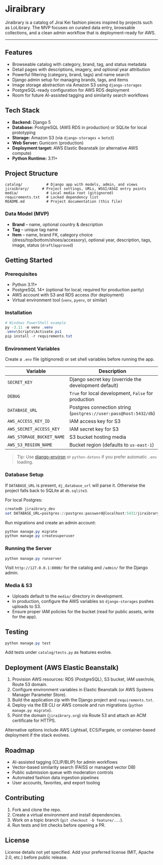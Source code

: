 # Jiraibrary

Jiraibrary is a catalog of Jirai Kei fashion pieces inspired by projects such as LoLibrary. The MVP focuses on curated data entry, browsable collections, and a clean admin workflow that is deployment-ready for AWS.

---

## Features
- Browseable catalog with category, brand, tag, and status metadata
- Detail pages with descriptions, imagery, and optional year attribution
- Powerful filtering (category, brand, tags) and name search
- Django admin setup for managing brands, tags, and items
- Image storage abstraction via Amazon S3 using `django-storages`
- PostgreSQL-ready configuration for AWS RDS deployment
- Room for future AI-assisted tagging and similarity search workflows

## Tech Stack
- **Backend:** Django 5
- **Database:** PostgreSQL (AWS RDS in production) or SQLite for local prototyping
- **Storage:** Amazon S3 (via `django-storages` + `boto3`)
- **Web Server:** Gunicorn (production)
- **Deployment target:** AWS Elastic Beanstalk (or alternative AWS compute)
- **Python Runtime:** 3.11+

## Project Structure

```
catalog/           # Django app with models, admin, and views
jiraibrary/      # Project settings, URLs, WSGI/ASGI entry points
media/             # Local media root (gitignored)
requirements.txt   # Locked dependency list
README.md          # Project documentation (this file)
```

### Data Model (MVP)
- **Brand** – name, optional country & description
- **Tag** – unique tag name
- **Item** – name, brand FK, category choice (dress/top/bottom/shoes/accessory), optional year, description, tags, image, status (`draft`/`approved`)

## Getting Started

### Prerequisites
- Python 3.11+
- PostgreSQL 14+ (optional for local; required for production parity)
- AWS account with S3 and RDS access (for deployment)
- Virtual environment tool (`venv`, `pyenv`, or similar)

### Installation
```powershell
# Windows PowerShell example
py -3.11 -m venv .venv
.venv\Scripts\Activate.ps1
pip install -r requirements.txt
```

### Environment Variables
Create a `.env` file (gitignored) or set shell variables before running the app.

| Variable | Description |
| --- | --- |
| `SECRET_KEY` | Django secret key (override the development default) |
| `DEBUG` | `True` for local development, `False` for production |
| `DATABASE_URL` | Postgres connection string (`postgres://user:pass@host:5432/db`) |
| `AWS_ACCESS_KEY_ID` | IAM access key for S3 |
| `AWS_SECRET_ACCESS_KEY` | IAM secret key for S3 |
| `AWS_STORAGE_BUCKET_NAME` | S3 bucket hosting media |
| `AWS_S3_REGION_NAME` | Bucket region (defaults to `us-east-1`) |

> Tip: Use [django-environ](https://django-environ.readthedocs.io/) or `python-dotenv` if you prefer automatic `.env` loading.

### Database Setup
If `DATABASE_URL` is present, `dj_database_url` will parse it. Otherwise the project falls back to SQLite at `db.sqlite3`.

For local Postgres:
```powershell
createdb jiraibrary_dev
set DATABASE_URL=postgres://postgres:password@localhost:5432/jiraibrary_dev
```

Run migrations and create an admin account:
```powershell
python manage.py migrate
python manage.py createsuperuser
```

### Running the Server
```powershell
python manage.py runserver
```

Visit `http://127.0.0.1:8000/` for the catalog and `/admin/` for the Django admin.

### Media & S3
- Uploads default to the `media/` directory in development.
- In production, configure the AWS variables so `django-storages` pushes uploads to S3.
- Ensure proper IAM policies for the bucket (read for public assets, write for the app).

## Testing
```powershell
python manage.py test
```

Add tests under `catalog/tests.py` as features evolve.

## Deployment (AWS Elastic Beanstalk)
1. Provision AWS resources: RDS (PostgreSQL), S3 bucket, IAM user/role, Route 53 domain.
2. Configure environment variables in Elastic Beanstalk (or AWS Systems Manager Parameter Store).
3. Build the application zip with the Django project and `requirements.txt`.
4. Deploy via the EB CLI or AWS console and run migrations (`python manage.py migrate`).
5. Point the domain (`jiraibrary.org`) via Route 53 and attach an ACM certificate for HTTPS.

Alternative options include AWS Lightsail, ECS/Fargate, or container-based deployment if the stack evolves.

## Roadmap
- AI-assisted tagging (CLIP/BLIP) for admin workflows
- Vector-based similarity search (FAISS or managed vector DB)
- Public submission queue with moderation controls
- Automated fashion data ingestion pipelines
- User accounts, favorites, and export tooling

## Contributing
1. Fork and clone the repo.
2. Create a virtual environment and install dependencies.
3. Work on a topic branch (`git checkout -b feature/...`).
4. Run tests and lint checks before opening a PR.

## License

License details not yet specified. Add your preferred license (MIT, Apache 2.0, etc.) before public release.
